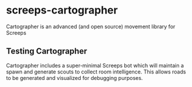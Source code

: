 # screeps-cartographer

Cartographer is an advanced (and open source) movement library for Screeps

## Testing Cartographer

Cartographer includes a super-minimal Screeps bot which will maintain a spawn and generate scouts to collect room intelligence. This allows roads to be generated and visualized for debugging purposes.

